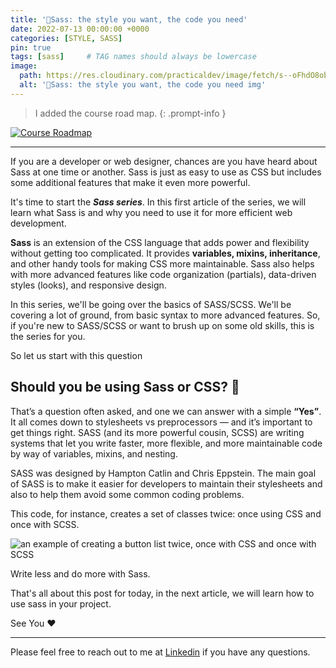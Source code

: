 ```yaml
---
title: '🎨Sass: the style you want, the code you need'
date: 2022-07-13 00:00:00 +0000
categories: [STYLE, SASS]
pin: true
tags: [sass]     # TAG names should always be lowercase
image:
  path: https://res.cloudinary.com/practicaldev/image/fetch/s--oFhdO8ob--/c_imagga_scale,f_auto,fl_progressive,h_420,q_auto,w_1000/https://dev-to-uploads.s3.amazonaws.com/uploads/articles/ywuqduh9tq9ma0pxtf98.png
  alt: '🎨Sass: the style you want, the code you need img'
---
```



> I added the course road map.
{: .prompt-info }

[![Course Roadmap](https://dev-to-uploads.s3.amazonaws.com/uploads/articles/9ro0ca8b5z7t169f1o5w.jpg)](https://miro.com/app/board/uXjVPXQ4nvk=/?share_link_id=333319943899)


---



If you are a developer or web designer, chances are you have heard about Sass at one time or another. Sass is just as easy to use as CSS but includes some additional features that make it even more powerful.

It's time to start the **_Sass series_**. In this first article of the series, we will learn what Sass is and why you need to use it for more efficient web development.

**Sass** is an extension of the CSS language that adds power and flexibility without getting too complicated. It provides **variables, mixins, inheritance**, and other handy tools for making CSS more maintainable. Sass also helps with more advanced features like code organization (partials), data-driven styles (looks), and responsive design.

In this series, we'll be going over the basics of SASS/SCSS. We'll be covering a lot of ground, from basic syntax to more advanced features. So, if you're new to SASS/SCSS or want to brush up on some old skills, this is the series for you.

So let us start with this question

## Should you be using Sass or CSS? 🤔

That’s a question often asked, and one we can answer with a simple **“Yes”**. It all comes down to stylesheets vs preprocessors — and it’s important to get things right. SASS (and its more powerful cousin, SCSS) are writing systems that let you write faster, more flexible, and more maintainable code by way of variables, mixins, and nesting.

SASS was designed by Hampton Catlin and Chris Eppstein.
The main goal of SASS is to make it easier for developers to maintain their stylesheets and also to help them avoid some common coding problems.

This code, for instance, creates a set of classes twice: once using CSS and once with SCSS.

![an example of creating a button list twice, once with CSS and once with SCSS ](https://dev-to-uploads.s3.amazonaws.com/uploads/articles/hs4fz734wnclyekv59vf.png)

Write less and do more with Sass.


That's all about this post for today, in the next article, we will learn how to use sass in your project.

See You ❤

---
Please feel free to reach out to me at [Linkedin](https://www.linkedin.com/ak-ram) if you have any questions.

